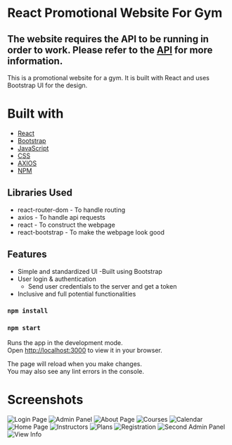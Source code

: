 # React Promotional Website For Gym

## **The website requires the API to be running in order to work. Please refer to the [API](../../Backend/README.md) for more information.**

This is a promotional website for a gym. It is built with React and uses Bootstrap UI for the design.

# Built with

- [React](https://reactjs.org/)
- [Bootstrap](https://getbootstrap.com/)
- [JavaScript](https://www.javascript.com/)
- [CSS](https://developer.mozilla.org/en-US/docs/Web/CSS)
- [AXIOS](https://www.npmjs.com/package/axios)
- [NPM](https://www.npmjs.com/)

## Libraries Used

- react-router-dom - To handle routing
- axios - To handle api requests
- react - To construct the webpage
- react-bootstrap - To make the webpage look good

## Features

- Simple and standardized UI
  -Built using Bootstrap
- User login & authentication
  - Send user credentials to the server and get a token
- Inclusive and full potential functionalities

<!-- TODO: how to build/run the website-->

### `npm install`

### `npm start`

Runs the app in the development mode.\
Open [http://localhost:3000](http://localhost:3000) to view it in your browser.

The page will reload when you make changes.\
You may also see any lint errors in the console.

# Screenshots

![Login Page](../../Images/React/login.png)
![Admin Panel](../../Images/React/AdminPanel.png)
![About Page](../../Images/React/AboutPage.png)
![Courses](../../Images/React/courses.png)
![Calendar](../../Images/React/HomePage_Calendar.png)
![Home Page](../../Images/React/HomePage.png)
![Instructors](../../Images/React/Instructors.png)
![Plans](../../Images/React/plans.png)
![Registration](../../Images/React/Registration.png)
![Second Admin Panel](../../Images/React/Second_AdminPanel.png)
![View Info](../../Images/React/ViewInfo.png)
